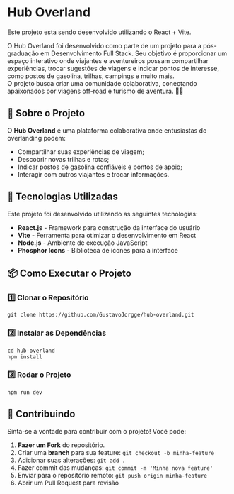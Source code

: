 # Hub Overland 

Este projeto esta sendo desenvolvido utilizando o React + Vite.

O Hub Overland foi desenvolvido como parte de um projeto para a pós-graduação em Desenvolvimento Full Stack. Seu objetivo é proporcionar um espaço interativo onde viajantes e aventureiros possam compartilhar experiências, trocar sugestões de viagens e indicar pontos de interesse, como postos de gasolina, trilhas, campings e muito mais.<br/>O projeto busca criar uma comunidade colaborativa, conectando apaixonados por viagens off-road e turismo de aventura. 🚙💨

## 📌 Sobre o Projeto
O **Hub Overland** é uma plataforma colaborativa onde entusiastas do overlanding podem:
- Compartilhar suas experiências de viagem;
- Descobrir novas trilhas e rotas;
- Indicar postos de gasolina confiáveis e pontos de apoio;
- Interagir com outros viajantes e trocar informações.

## 🚀 Tecnologias Utilizadas
Este projeto foi desenvolvido utilizando as seguintes tecnologias:
- **React.js** - Framework para construção da interface do usuário
- **Vite** - Ferramenta para otimizar o desenvolvimento em React
- **Node.js** - Ambiente de execução JavaScript
- **Phosphor Icons** - Biblioteca de ícones para a interface

## 📦 Como Executar o Projeto

### 1️⃣ Clonar o Repositório
```
git clone https://github.com/GustavoJorgge/hub-overland.git
```

### 2️⃣ Instalar as Dependências
```
cd hub-overland
npm install
```

### 3️⃣ Rodar o Projeto
```
npm run dev
```

## 🤝 Contribuindo

Sinta-se à vontade para contribuir com o projeto! Você pode:

1. **Fazer um Fork** do repositório.
2. Criar uma **branch** para sua feature: `git checkout -b minha-feature`
3. Adicionar suas alterações: `git add . `
4. Fazer commit das mudanças: `git commit -m 'Minha nova feature'`
5. Enviar para o repositório remoto: `git push origin minha-feature`
6. Abrir um Pull Request para revisão
